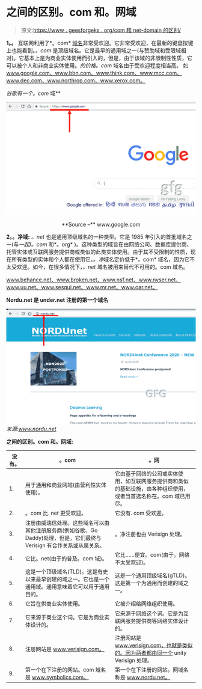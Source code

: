 # 之间的区别。com 和。网域

> 原文:[https://www . geesforgeks . org/com 和 net-domain 的区别/](https://www.geeksforgeeks.org/difference-between-com-and-net-domain/)

**1。。**
互联网利用了*。com* [域名](https://www.geeksforgeeks.org/domain-name-server-dns-in-application-layer/)非常受欢迎。它非常受欢迎，在最新的键盘按键上也能看到。*。com* 是顶级域名。它是最早的通用域之一(与赞助域和受限域相对)。它基本上是为商业实体使用而引入的，但是，由于该域的非限制性性质，它可以被个人和非商业实体使用。*的价格。com* 域名由于受欢迎程度相当高。
如 www.google.com、www.bbn.com、www.think.com、www.mcc.com、www.dec.com、www.northrop.com、www.xerox.com。

**谷歌有一个*。com* 域**

![](img/e51a6f1ef8dfdecf71698eeaa5c61b7c.png)

<center>**Source –** www.google.com</center>

**2。。净域:**
*。net* 也是通用顶级域名的一种类型。它是 1985 年引入的首批域名之一(与*一起)。com* 和*。org* )。这种类型的域旨在由网络公司、数据库提供商、托管实体或互联网服务提供商或类似的此类实体使用。由于其不受限制的性质，现在所有类型的实体和个人都在使用它。*。净*域名定价低于*。com* 域名，因为它不太受欢迎。如今，在很多情况下，*。net* 域名被用来替代不可用的。com 域名。

www.behance.net、www.broken.net、www.nsf.net、www.nyser.net、www.uu.net、www.sesqui.net、www.mr.net、www.oar.net。

**Nordu.net 是 under.net 注册的第一个域名**

![](img/f3e5046541b1cbb27e43e6e8b75e81a0.png)
*来源:www.nordu.net*

**之间的区别。com 和。网域:**

<center>

| 没有。 | 。com | 。网 |
| --- | --- | --- |
| 1. | 用于通用和商业网站(由营利性实体使用)。 | 它由基于网络的公司或实体使用，如互联网服务提供商和类似的基础设施，由各种组织使用，或者当首选名称在。com 域已用尽。 |
| 2. | 。com 比. net 更受欢迎。 | 它没有. com 受欢迎。 |
| 3. | 注册由威瑞信处理。这些域名可以由其他注册服务商(例如谷歌、Go Daddy)处理，但是，它们最终与 Verisign 有合作关系或从属关系。 | 。净注册也由 Verisign 处理。 |
| 4. | 它比。net(由于的普及。com 域)。 | 它比……便宜。com(由于。网络不太受欢迎)。 |
| 5. | 这是一个顶级域名(TLD)。这是有史以来最早创建的域之一。它也是一个通用域。通用意味着它可以用于通用目的。 | 这是一个通用顶级域名(gTLD)。这是第一个为通用而创建的域之一。 |
| 6. | 它旨在供商业实体使用。 | 它被介绍给网络组织使用。 |
| 7. | 它来源于商业这个词。它是为商业实体设计的。 | 它来源于网络这个词。它是为互联网服务提供商等网络实体设计的。 |
| 8. | 注册网站是 www.verisign.com。 | 注册网站是 www.verisign.com，也就是类似的。因为两者都由同一个 unity Verisign 处理。 |
| 9. | 第一个在下注册的网站。com 域名是 www.symbolics.com。 | 第一个在下注册的网站。网域名称是 www.nordu.net。 | 10. | 例如:www.google.com、www.bbn.com、www.think.com、www.mcc.com、www.dec.com、www.northrop.com、www.xerox.com。 | 例如:www.behance.net。broken.net。nsf.net。nyser.net。www.sesqui.net uu.net。www.oar.net mr.net。 |

</center>
